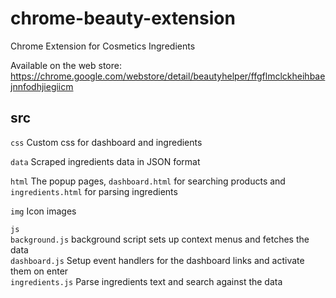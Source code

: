 # chrome-beauty-extension
Chrome Extension for Cosmetics Ingredients

Available on the web store:
https://chrome.google.com/webstore/detail/beautyhelper/ffgflmclckheihbaejnnfodhjiegiicm

## src

`css` Custom css for dashboard and ingredients

`data` Scraped ingredients data in JSON format

`html` The popup pages, `dashboard.html` for searching products and `ingredients.html` for parsing ingredients

`img` Icon images

`js`  
`background.js` background script sets up context menus and fetches the data    
`dashboard.js` Setup event handlers for the dashboard links and activate them on enter  
`ingredients.js` Parse ingredients text and search against the data  
